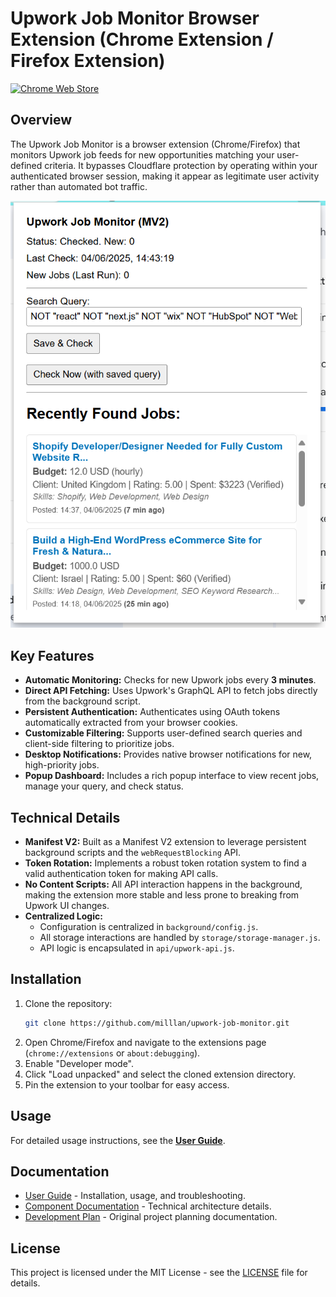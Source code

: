 # Upwork Job Monitor Browser Extension (Chrome Extension / Firefox Extension)

[![Chrome Web Store](https://img.shields.io/chrome-web-store/v/your-extension-id?color=blue&label=Chrome%20Web%20Store)](https://chrome.google.com/webstore/detail/your-extension-id)

## Overview

The Upwork Job Monitor is a browser extension (Chrome/Firefox) that monitors Upwork job feeds for new opportunities matching your user-defined criteria. It bypasses Cloudflare protection by operating within your authenticated browser session, making it appear as legitimate user activity rather than automated bot traffic.

![Popup Interface](Screenshot%202025-06-04%20151441.png)

## Key Features

- **Automatic Monitoring:** Checks for new Upwork jobs every **3 minutes**.
- **Direct API Fetching:** Uses Upwork's GraphQL API to fetch jobs directly from the background script.
- **Persistent Authentication:** Authenticates using OAuth tokens automatically extracted from your browser cookies.
- **Customizable Filtering:** Supports user-defined search queries and client-side filtering to prioritize jobs.
- **Desktop Notifications:** Provides native browser notifications for new, high-priority jobs.
- **Popup Dashboard:** Includes a rich popup interface to view recent jobs, manage your query, and check status.

## Technical Details

- **Manifest V2:** Built as a Manifest V2 extension to leverage persistent background scripts and the `webRequestBlocking` API.
- **Token Rotation:** Implements a robust token rotation system to find a valid authentication token for making API calls.
- **No Content Scripts:** All API interaction happens in the background, making the extension more stable and less prone to breaking from Upwork UI changes.
- **Centralized Logic:**
  - Configuration is centralized in `background/config.js`.
  - All storage interactions are handled by `storage/storage-manager.js`.
  - API logic is encapsulated in `api/upwork-api.js`.

## Installation

1.  Clone the repository:
    ```bash
    git clone https://github.com/milllan/upwork-job-monitor.git
    ```
2.  Open Chrome/Firefox and navigate to the extensions page (`chrome://extensions` or `about:debugging`).
3.  Enable "Developer mode".
4.  Click "Load unpacked" and select the cloned extension directory.
5.  Pin the extension to your toolbar for easy access.

## Usage

For detailed usage instructions, see the [**User Guide**](USER_GUIDE.md).

## Documentation

- [User Guide](USER_GUIDE.md) - Installation, usage, and troubleshooting.
- [Component Documentation](USER_GUIDE.md#architecture) - Technical architecture details.
- [Development Plan](DEVELOPMENT_PLAN.md) - Original project planning documentation.

## License

This project is licensed under the MIT License - see the [LICENSE](LICENSE) file for details.
